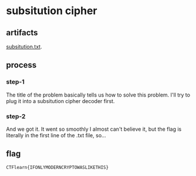 # subsitution cipher
## artifacts
<a href="https://github.com/functionpdf/CTFlearn/blob/main/cryptography/subsitution%20cipher/Substitution.txt">subsitution.txt</a>.
## process
### step-1
The title of the problem basically tells us how to solve this problem. I'll try to plug it into a subsitution cipher decoder first.
### step-2
And we got it. It went so smoothly I almost can't believe it, but the flag is literally in the first line of the .txt file, so...
## flag
`CTFlearn{IFONLYMODERNCRYPTOWASLIKETHIS}`
